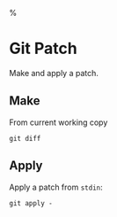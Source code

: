 %

# Git Patch

Make and apply a patch.

## Make

From current working copy

	git diff

## Apply

Apply a patch from `stdin`:

	git apply -
